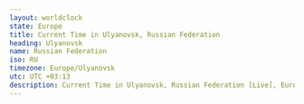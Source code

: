 ```yaml
---
layout: worldclock
state: Europe
title: Current Time in Ulyanovsk, Russian Federation
heading: Ulyanovsk
name: Russian Federation
iso: RU
timezone: Europe/Ulyanovsk
utc: UTC +03:13
description: Current Time in Ulyanovsk, Russian Federation [Live], Europe. Live update now time in Ulyanovsk, timezone Europe/Ulyanovsk, UTC +03:13, Country ISO code & Current Local Time.
---
```


